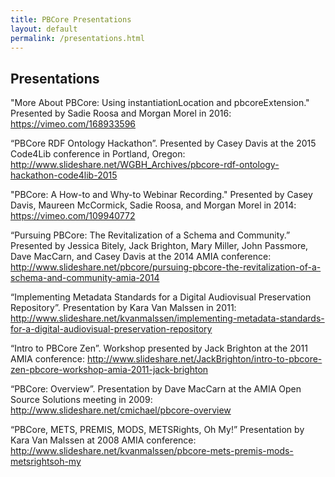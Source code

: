 ```yaml
---
title: PBCore Presentations
layout: default
permalink: /presentations.html
---
```

## Presentations

"More About PBCore: Using instantiationLocation and pbcoreExtension." Presented by Sadie Roosa and Morgan Morel in 2016: https://vimeo.com/168933596

“PBCore RDF Ontology Hackathon”. Presented by Casey Davis at the 2015 Code4Lib conference in Portland, Oregon: http://www.slideshare.net/WGBH_Archives/pbcore-rdf-ontology-hackathon-code4lib-2015

"PBCore: A How-to and Why-to Webinar Recording." Presented by Casey Davis, Maureen McCormick, Sadie Roosa, and Morgan Morel in 2014: https://vimeo.com/109940772

“Pursuing PBCore: The Revitalization of a Schema and Community.” Presented by Jessica Bitely, Jack Brighton, Mary Miller, John Passmore, Dave MacCarn, and Casey Davis at the 2014 AMIA conference: http://www.slideshare.net/pbcore/pursuing-pbcore-the-revitalization-of-a-schema-and-community-amia-2014

“Implementing Metadata Standards for a Digital Audiovisual Preservation Repository”. Presentation by Kara Van Malssen in 2011: http://www.slideshare.net/kvanmalssen/implementing-metadata-standards-for-a-digital-audiovisual-preservation-repository

“Intro to PBCore Zen”. Workshop presented by Jack Brighton at the 2011 AMIA conference: http://www.slideshare.net/JackBrighton/intro-to-pbcore-zen-pbcore-workshop-amia-2011-jack-brighton

“PBCore: Overview”. Presentation by Dave MacCarn at the AMIA Open Source Solutions meeting in 2009: http://www.slideshare.net/cmichael/pbcore-overview

“PBCore, METS, PREMIS, MODS, METSRights, Oh My!” Presentation by Kara Van Malssen at 2008 AMIA conference: http://www.slideshare.net/kvanmalssen/pbcore-mets-premis-mods-metsrightsoh-my
